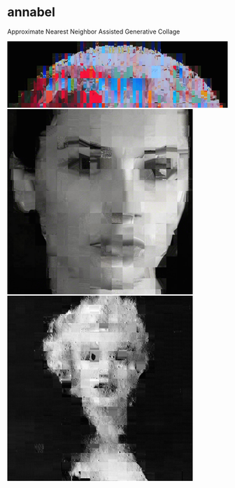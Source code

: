 # annabel
Approximate Nearest Neighbor Assisted Generative Collage

![](https://github.com/tvldz/annabel/blob/master/examples/moon_collage.png)
<img src="https://github.com/tvldz/annabel/blob/master/examples/jones_collage.png" width="424">
<img src="https://github.com/tvldz/annabel/blob/master/examples/marilyn_collage.png" width="424">
